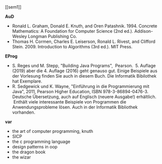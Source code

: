 [[sem1]]

**AuD**
- Ronald L. Graham, Donald E. Knuth, and Oren Patashnik. 1994. Concrete Mathematics: A Foundation for Computer Science (2nd ed.). Addison-Wesley Longman Publishing Co.
- Thomas H. Cormen, Charles E. Leiserson, Ronald L. Rivest, and Clifford Stein. 2009. Introduction to Algorithms (3rd ed.). MIT Press.

**EProg**
- S. Reges und M. Stepp, "Building Java Programs",  Pearson.  5. Auflage (2019) aber die 4. Auflage (2016) geht genauso gut. Einige Beispiele aus der Vorlesung finden Sie auch in diesem Buch. Die Informatik Bibilothek hat Exemplare.
- R. Sedgewick und K. Wayne, "Einführung in die Programmierung mit Java", 2011, Pearson Higher Education, ISBN 978-3-86894-0476-3. Deutsche Übersetzung, auch auf Englisch (neuere Ausgabe!) erhältlich.  Enthält viele interessante Beispiele von Programmen die Anwendungsprobleme lösen. Auch in der Informatik Bibliothek vorhanden.


**var**
- the art of computer programming, knuth
- SICP
- the c programming language
- design patterns in oop
- the dragon book
- the wizar
